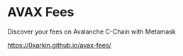 # AVAX Fees

Discover your fees on Avalanche C-Chain with Metamask

https://0xarkin.github.io/avax-fees/
